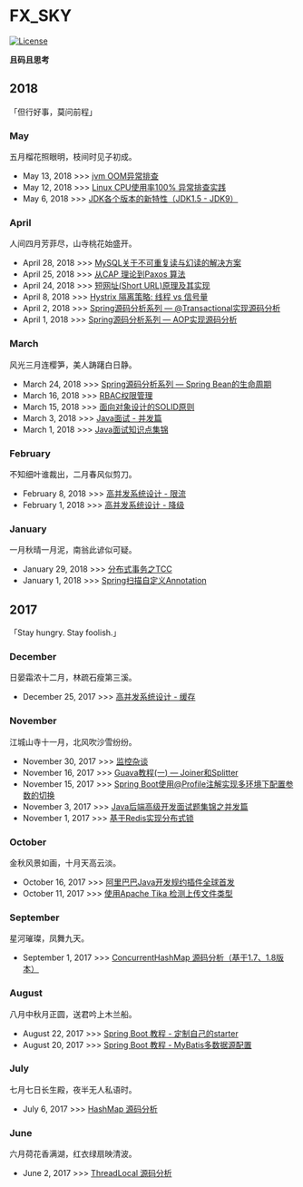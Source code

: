 # FX_SKY
[![License](https://img.shields.io/badge/license-Apache%202-green.svg)](https://www.apache.org/licenses/LICENSE-2.0)   

**且码且思考**

## 2018
「但行好事，莫问前程」

### May
五月榴花照眼明，枝间时见子初成。

* May 13, 2018 >>> [jvm OOM异常排查](contents/Java/JVM_OOM_Analysis.md)
* May 12, 2018 >>> [Linux CPU使用率100% 异常排查实践](contents/Java/CPU_100_Analysis.md)
* May 6, 2018 >>> [JDK各个版本的新特性（JDK1.5 - JDK9）](contents/Java/JDK_New_Features.md)

### April
人间四月芳菲尽，山寺桃花始盛开。 
* April 28, 2018 >>> [MySQL关于不可重复读与幻读的解决方案](contents/MySQL/MVCC.md)
* April 25, 2018 >>> [从CAP 理论到Paxos 算法](contents/Archtecture/Cap_Paxos_Alg_Intro.md)
* April 24, 2018 >>> [短网址(Short URL)原理及其实现](contents/Microservices/Short_url.md)
* April 8, 2018 >>> [Hystrix 隔离策略: 线程 vs 信号量](contents/Microservices/Hystrix_Isolation.md)
* April 2, 2018 >>> [Spring源码分析系列 — @Transactional实现源码分析](contents/Spring/Spring_Transaction_Analysis.md)
* April 1, 2018 >>> [Spring源码分析系列 — AOP实现源码分析](contents/Spring/Spring_AOP_Analysis_Part1.md)

### March
风光三月连樱笋，美人踌躇白日静。
* March 24, 2018 >>> [Spring源码分析系列 — Spring Bean的生命周期](contents/Spring/Spring_Bean_Lifecycle.md)
* March 16, 2018 >>> [RBAC权限管理](contents/Archtecture/RBAC_Model.md)
* March 15, 2018 >>> [面向对象设计的SOLID原则](contents/Archtecture/Solid_Principle.md)
* March 3, 2018 >>> [Java面试 - 并发篇](contents/Interview/Java_Interview_Concurrent.md)
* March 1, 2018 >>> [Java面试知识点集锦](contents/Interview/Java_Interview_Summary.md)

### February
不知细叶谁裁出，二月春风似剪刀。
* February 8, 2018 >>> [高并发系统设计 - 限流](contents/Archtecture/High_Concurrency_RateLimit.md)
* February 1, 2018 >>> [高并发系统设计 - 降级](contents/Archtecture/High_Concurrency_Degrade.md)

### January
一月秋晴一月泥，南翁此谚似可疑。
* January 29, 2018 >>> [分布式事务之TCC](contents/Archtecture/TCC.md)
* January 1, 2018 >>> [Spring扫描自定义Annotation](contents/Spring/Spring_Annotation_Scan.md)

## 2017
「Stay hungry. Stay foolish.」

### December
日晏霜浓十二月，林疏石瘦第三溪。
* December 25, 2017 >>> [高并发系统设计 - 缓存](contents/Archtecture/High_Concurrency_Cache.md)

### November
江城山寺十一月，北风吹沙雪纷纷。
* November 30, 2017 >>> [监控杂谈](contents/Archtecture/About-Monitor.md)
* November 16, 2017 >>> [Guava教程(一) — Joiner和Splitter](contents/Java/Guava_Join_Split_Usage.md)
* November 15, 2017 >>> [Spring Boot使用@Profile注解实现多环境下配置参数的切换](contents/Spring%20Boot/Spring_Boot_Profile_Usage.md)
* November 3, 2017 >>> [Java后端高级开发面试题集锦之并发篇](contents/Interview/Java_Backend_Interview_Concurrent.md)
* November 1, 2017 >>> [基于Redis实现分布式锁](contents/Archtecture/Redis_Distributed_Lock_Implementation.md)

### October
金秋风景如画，十月天高云淡。 
* October 16, 2017 >>> [阿里巴巴Java开发规约插件全球首发](contents/Java/Alibaba_Java_Coding_Guidelines.md)
* October 11, 2017 >>> [使用Apache Tika 检测上传文件类型](contents/Java/Apache_Tika_In_Action.md)

### September
星河璀璨，凤舞九天。 
* September 1, 2017 >>> [ConcurrentHashMap 源码分析（基于1.7、1.8版本）](contents/Java/ConcurrentHashMap_Theory.md)

### August
八月中秋月正圆，送君吟上木兰船。

* August 22, 2017 >>> [Spring Boot 教程 - 定制自己的starter]()
* August 20, 2017 >>> [Spring Boot 教程 - MyBatis多数据源配置]()

### July
七月七日长生殿，夜半无人私语时。

* July 6, 2017 >>> [HashMap 源码分析](contents/Java/HashMap_Theory_Analysis.md)

### June
六月荷花香满湖，红衣绿扇映清波。

* June 2, 2017 >>> [ThreadLocal 源码分析](contents/Java/ThreadLocal_Analysis.md)


